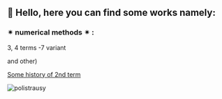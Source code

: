 ## 🌌 Hello, here you can find some works namely:

### ✴ numerical methods ✴ :
   3, 4 terms -7 variant

and other)

[Some history of 2nd term](https://vk.com/polistrausy)

![polistrausy](https://sun9-84.userapi.com/impg/59ViBNsE-vmDrKXTB_ioCgvo6dvkAev3VQkubQ/S1zfOiwuShA.jpg?size=512x512&quality=96&sign=66c89b69fb224a623de75709a3529ed9&type=album)
